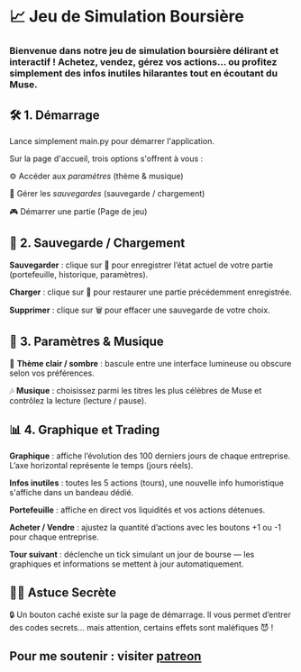 # 📈 Jeu de Simulation Boursière
### Bienvenue dans notre jeu de simulation boursière délirant et interactif ! Achetez, vendez, gérez vos actions... ou profitez simplement des infos inutiles hilarantes tout en écoutant du Muse.

## 🛠️ 1. Démarrage
Lance simplement main.py pour démarrer l'application.

Sur la page d'accueil, trois options s'offrent à vous :

⚙️ Accéder aux *paramètres* (thème & musique)

💾 Gérer les *sauvegardes* (sauvegarde / chargement)

🎮 Démarrer une partie (Page de jeu)

## 💾 2. Sauvegarde / Chargement
**Sauvegarder** : clique sur 💾 pour enregistrer l’état actuel de votre partie (portefeuille, historique, paramètres).

**Charger** : clique sur 📂 pour restaurer une partie précédemment enregistrée.

**Supprimer** : clique sur 🗑️ pour effacer une sauvegarde de votre choix.

## 🎵 3. Paramètres & Musique
🎨 **Thème clair / sombre** : bascule entre une interface lumineuse ou obscure selon vos préférences.

🎶 **Musique** : choisissez parmi les titres les plus célèbres de Muse et contrôlez la lecture (lecture / pause).

## 📊 4. Graphique et Trading
**Graphique** : affiche l’évolution des 100 derniers jours de chaque entreprise. L’axe horizontal représente le temps (jours réels).

**Infos inutiles** : toutes les 5 actions (tours), une nouvelle info humoristique s'affiche dans un bandeau dédié.

**Portefeuille** : affiche en direct vos liquidités et vos actions détenues.

**Acheter / Vendre** : ajustez la quantité d’actions avec les boutons +1 ou -1 pour chaque entreprise.

**Tour suivant** : déclenche un tick simulant un jour de bourse — les graphiques et informations se mettent à jour automatiquement.

## 🕵️‍♂️ Astuce Secrète
🔒 Un bouton caché existe sur la page de démarrage. Il vous permet d’entrer des codes secrets… mais attention, certains effets sont maléfiques 😈 !

## Pour me soutenir : visiter [patreon](https://www.patreon.com/BlazeOfShadow)